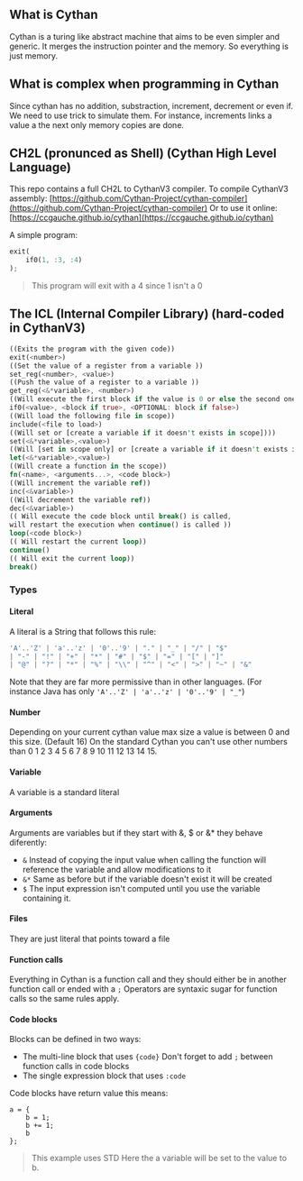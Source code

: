 ## What is Cythan

Cythan is a turing like abstract machine that aims to be even simpler and generic.
It merges the instruction pointer and the memory. So everything is just memory.

## What is complex when programming in Cythan

Since cythan has no addition, substraction, increment, decrement or even if.
We need to use trick to simulate them.
For instance, increments links a value a the next only memory copies are done.

## CH2L (pronunced as Shell) (Cythan High Level Language)

This repo contains a full CH2L to CythanV3 compiler.
To compile CythanV3 assembly: [https://github.com/Cythan-Project/cythan-compiler](https://github.com/Cythan-Project/cythan-compiler)
Or to use it online: [https://ccgauche.github.io/cythan](https://ccgauche.github.io/cythan)

A simple program:

```rust
exit(
    if0(1, :3, :4)
);
```

> This program will exit with a 4 since 1 isn't a 0

## The ICL (Internal Compiler Library) (hard-coded in CythanV3)

```rust
((Exits the program with the given code))
exit(<number>)
((Set the value of a register from a variable ))
set_reg(<number>, <value>)
((Push the value of a register to a variable ))
get_reg(<&*variable>, <number>)
((Will execute the first block if the value is 0 or else the second one if it exists))
if0(<value>, <block if true>, <OPTIONAL: block if false>)
((Will load the following file in scope))
include(<file to load>)
((Will set or [create a variable if it doesn't exists in scope])))
set(<&*variable>,<value>)
((Will [set in scope only] or [create a variable if it doesn't exists in scope]))
let(<&*variable>,<value>)
((Will create a function in the scope))
fn(<name>, <arguments...>, <code block>)
((Will increment the variable ref))
inc(<&variable>)
((Will decrement the variable ref))
dec(<&variable>)
(( Will execute the code block until break() is called,
will restart the execution when continue() is called ))
loop(<code block>)
(( Will restart the current loop))
continue()
(( Will exit the current loop))
break()
```

### Types

#### Literal

A literal is a String that follows this rule:

```rust
'A'..'Z' | 'a'..'z' | '0'..'9' | "." | "_" | "/" | "$"
| "-" | "!" | "+" | "*" | "#" | "$" | "=" | "[" | "]"
| "@" | "?" | "*" | "%" | "\\" | "^" | "<" | ">" | "~" | "&"
```

Note that they are far more permissive than in other languages. (For instance Java has only `'A'..'Z' | 'a'..'z' | '0'..'9' | "_"`)

#### Number

Depending on your current cythan value max size a value is between 0 and this size. (Default 16)
On the standard Cythan you can't use other numbers than 0 1 2 3 4 5 6 7 8 9 10 11 12 13 14 15.

#### Variable

A variable is a standard literal

#### Arguments

Arguments are variables but if they start with &, $ or &\* they behave diferently:

- `&` Instead of copying the input value when calling the function will reference the variable
  and allow modifications to it
- `&*` Same as before but if the variable doesn't exist it will be created
- `$` The input expression isn't computed until you use the variable containing it.

#### Files

They are just literal that points toward a file

#### Function calls

Everything in Cythan is a function call and they should either be in another function call or ended with a `;`
Operators are syntaxic sugar for function calls so the same rules apply.

#### Code blocks

Blocks can be defined in two ways:

- The multi-line block that uses `{code}`
  Don't forget to add `;` between function calls in code blocks
- The single expression block that uses `:code`

Code blocks have return value this means:

```
a = {
    b = 1;
    b += 1;
    b
};
```

> This example uses STD
> Here the a variable will be set to the value to b.
